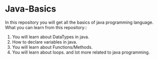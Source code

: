 # Java-Basics
In this repository you will get all the basics of java programming language.
What you can learn from this repository::
1) You will learn about DataTypes in java.
2) How to declare variables in java.
3) You will learn about Functions/Methods.
4) You will learn about loops.
and lot more related to java programming.
